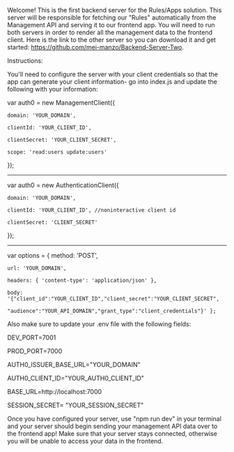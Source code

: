 Welcome! This is the first backend server for the Rules/Apps solution. This server will be responsible for fetching our "Rules" automatically from the Management API and serving it to our frontend app. You will need to run both servers in order to render all the management data to the frontend client. Here is the link to the other server so you can download it and get started: https://github.com/mei-manzo/Backend-Server-Two.


Instructions:

You'll need to configure the server with your client credentials so that the app can generate your client information- go into index.js and update the following with your information:

var auth0 = new ManagementClient({

    domain: 'YOUR_DOMAIN',
    
    clientId: 'YOUR_CLIENT_ID',
    
    clientSecret: 'YOUR_CLIENT_SECRET',
    
    scope: 'read:users update:users'
});


---

var auth0 = new AuthenticationClient({

    domain: 'YOUR_DOMAIN',
    
    clientId: 'YOUR_CLIENT_ID', //noninteractive client id
    
    clientSecret: 'CLIENT_SECRET'
});

---

var options = { method: 'POST',

    url: 'YOUR_DOMAIN',
    
    headers: { 'content-type': 'application/json' },   
    
    body: '{"client_id":"YOUR_CLIENT_ID","client_secret":"YOUR_CLIENT_SECRET", 
    
    "audience":"YOUR_API_DOMAIN","grant_type":"client_credentials"}' };


Also make sure to update your .env file with the following fields:


DEV_PORT=7001

PROD_PORT=7000

AUTH0_ISSUER_BASE_URL="YOUR_DOMAIN"

AUTH0_CLIENT_ID="YOUR_AUTH0_CLIENT_ID"

BASE_URL=http://localhost:7000

SESSION_SECRET= "YOUR_SESSION_SECRET"

Once you have configured your server, use "npm run dev" in your terminal and your server should begin sending your management API data over to the frontend app! Make sure that your server stays connected, otherwise you will be unable to access your data in the frontend. 
